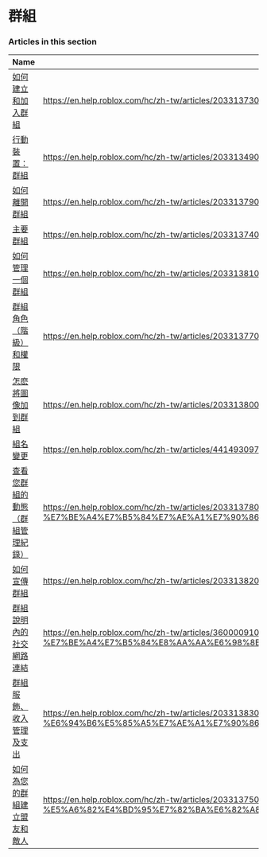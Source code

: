 # 群組  
### Articles in this section
Name|URL
-|-
[如何建立和加入群組](./如何建立和加入群組.html) |https://en.help.roblox.com/hc/zh-tw/articles/203313730-%E5%A6%82%E4%BD%95%E5%BB%BA%E7%AB%8B%E5%92%8C%E5%8A%A0%E5%85%A5%E7%BE%A4%E7%B5%84
[行動裝置：群組](./行動裝置：群組.html) |https://en.help.roblox.com/hc/zh-tw/articles/203313490-%E8%A1%8C%E5%8B%95%E8%A3%9D%E7%BD%AE-%E7%BE%A4%E7%B5%84
[如何離開群組](./如何離開群組.html) |https://en.help.roblox.com/hc/zh-tw/articles/203313790-%E5%A6%82%E4%BD%95%E9%9B%A2%E9%96%8B%E7%BE%A4%E7%B5%84
[主要群組](./主要群組.html) |https://en.help.roblox.com/hc/zh-tw/articles/203313740-%E4%B8%BB%E8%A6%81%E7%BE%A4%E7%B5%84
[如何管理一個群組](./如何管理一個群組.html) |https://en.help.roblox.com/hc/zh-tw/articles/203313810-%E5%A6%82%E4%BD%95%E7%AE%A1%E7%90%86%E4%B8%80%E5%80%8B%E7%BE%A4%E7%B5%84
[群組角色（階級）和權限](./群組角色（階級）和權限.html) |https://en.help.roblox.com/hc/zh-tw/articles/203313770-%E7%BE%A4%E7%B5%84%E8%A7%92%E8%89%B2-%E9%9A%8E%E7%B4%9A-%E5%92%8C%E6%AC%8A%E9%99%90
[怎麽將圖像加到群組](./怎麽將圖像加到群組.html) |https://en.help.roblox.com/hc/zh-tw/articles/203313800-%E6%80%8E%E9%BA%BD%E5%B0%87%E5%9C%96%E5%83%8F%E5%8A%A0%E5%88%B0%E7%BE%A4%E7%B5%84
[組名變更](./組名變更.html) |https://en.help.roblox.com/hc/zh-tw/articles/4414930974228-%E7%B5%84%E5%90%8D%E8%AE%8A%E6%9B%B4
[查看您群組的動態（群組管理紀錄）](./查看您群組的動態（群組管理紀錄）.html) |https://en.help.roblox.com/hc/zh-tw/articles/203313780-%E6%9F%A5%E7%9C%8B%E6%82%A8%E7%BE%A4%E7%B5%84%E7%9A%84%E5%8B%95%E6%85%8B-%E7%BE%A4%E7%B5%84%E7%AE%A1%E7%90%86%E7%B4%80%E9%8C%84-
[如何宣傳群組](./如何宣傳群組.html) |https://en.help.roblox.com/hc/zh-tw/articles/203313820-%E5%A6%82%E4%BD%95%E5%AE%A3%E5%82%B3%E7%BE%A4%E7%B5%84
[群組說明內的社交網路連結](./群組說明內的社交網路連結.html) |https://en.help.roblox.com/hc/zh-tw/articles/360000910946-%E7%BE%A4%E7%B5%84%E8%AA%AA%E6%98%8E%E5%85%A7%E7%9A%84%E7%A4%BE%E4%BA%A4%E7%B6%B2%E8%B7%AF%E9%80%A3%E7%B5%90
[群組服飾、收入管理及支出](./群組服飾、收入管理及支出.html) |https://en.help.roblox.com/hc/zh-tw/articles/203313830-%E7%BE%A4%E7%B5%84%E6%9C%8D%E9%A3%BE-%E6%94%B6%E5%85%A5%E7%AE%A1%E7%90%86%E5%8F%8A%E6%94%AF%E5%87%BA
[如何為您的群組建立盟友和敵人](./如何為您的群組建立盟友和敵人.html) |https://en.help.roblox.com/hc/zh-tw/articles/203313750-%E5%A6%82%E4%BD%95%E7%82%BA%E6%82%A8%E7%9A%84%E7%BE%A4%E7%B5%84%E5%BB%BA%E7%AB%8B%E7%9B%9F%E5%8F%8B%E5%92%8C%E6%95%B5%E4%BA%BA